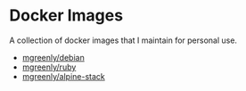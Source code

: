 # Docker Images

A collection of docker images that I maintain for personal use.

  * [mgreenly/debian](https://hub.docker.com/r/mgreenly/debian/)
  * [mgreenly/ruby](https://hub.docker.com/r/mgreenly/ruby/)
  * [mgreenly/alpine-stack](https://hub.docker.com/r/mgreenly/alpine-stack/)
